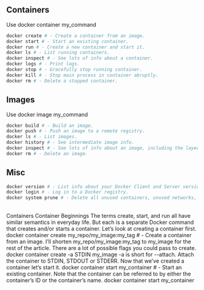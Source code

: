 ## Containers
Use docker container my_command
~~~sh
docker create # - Create a container from an image.
docker start # - Start an existing container.
docker run # - Create a new container and start it.
docker ls # - List running containers.
docker inspect # - See lots of info about a container.
docker logs # - Print logs.
docker stop # - Gracefully stop running container.
docker kill # - Stop main process in container abruptly.
docker rm # - Delete a stopped container.
~~~
## Images
Use docker image my_command
~~~sh
docker build # - Build an image.
docker push # - Push an image to a remote registry.
docker ls # - List images.
docker history # - See intermediate image info.
docker inspect # - See lots of info about an image, including the layers.
docker rm # - Delete an image.
~~~
## Misc
~~~sh
docker version # - List info about your Docker Client and Server versions.
docker login # - Log in to a Docker registry.
docker system prune # - Delete all unused containers, unused networks, and dangling images.
~~~
\
Containers
Container Beginnings
The terms create, start, and run all have similar semantics in everyday life. But each is a separate Docker command that creates and/or starts a container. Let’s look at creating a container first.
docker container create my_repo/my_image:my_tag # - Create a container from an image.
I’ll shorten my_repo/my_image:my_tag to my_image for the rest of the article.
There are a lot of possible flags you could pass to create.
docker container create -a STDIN my_image
-a is short for --attach. Attach the container to STDIN, STDOUT or STDERR.
Now that we’ve created a container let’s start it.
docker container start my_container # - Start an existing container.
Note that the container can be referred to by either the container’s ID or the container’s name.
docker container start my_container
